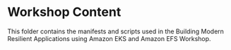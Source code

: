 # Workshop Content

This folder contains the manifests and scripts used in the Building Modern Resilient Applications using Amazon EKS and Amazon EFS Workshop.


